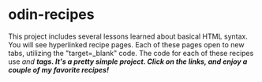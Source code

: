 # odin-recipes
This project includes several lessons learned about basical HTML syntax.
You will see hyperlinked recipe pages. Each of these pages open to new tabs, utilizing the "target=_blank" code.
The code for each of these recipes use <em> and <strong> tags.
It's a pretty simple project. Click on the links, and enjoy a couple of my favorite recipes!
